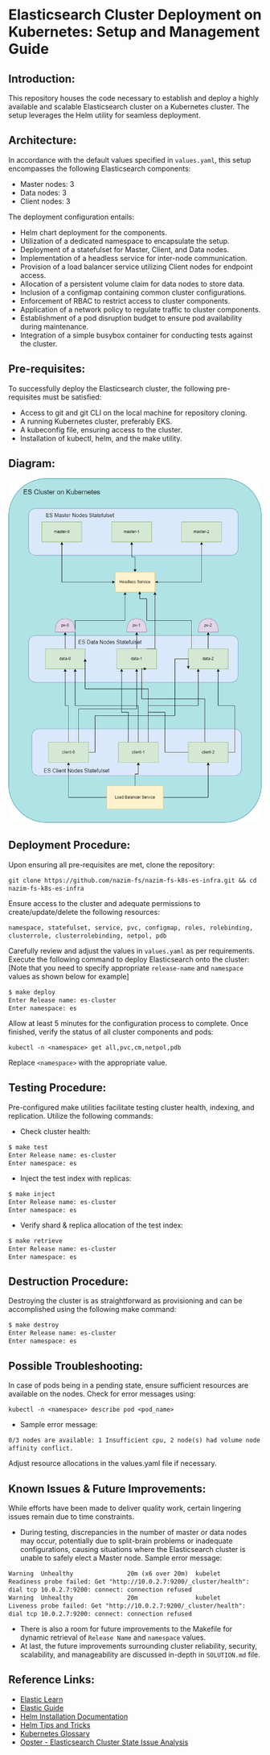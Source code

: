 # Elasticsearch Cluster Deployment on Kubernetes: Setup and Management Guide

## Introduction:

This repository houses the code necessary to establish and deploy a highly available and scalable Elasticsearch cluster on a Kubernetes cluster. The setup leverages the Helm utility for seamless deployment.


## Architecture:

In accordance with the default values specified in `values.yaml`, this setup encompasses the following Elasticsearch components:

- Master nodes: 3
- Data nodes: 3
- Client nodes: 3

The deployment configuration entails:

- Helm chart deployment for the components.
- Utilization of a dedicated namespace to encapsulate the setup.
- Deployment of a statefulset for Master, Client, and Data nodes.
- Implementation of a headless service for inter-node communication.
- Provision of a load balancer service utilizing Client nodes for endpoint access.
- Allocation of a persistent volume claim for data nodes to store data.
- Inclusion of a configmap containing common cluster configurations.
- Enforcement of RBAC to restrict access to cluster components.
- Application of a network policy to regulate traffic to cluster components.
- Establishment of a pod disruption budget to ensure pod availability during maintenance.
- Integration of a simple busybox container for conducting tests against the cluster.


## Pre-requisites:

To successfully deploy the Elasticsearch cluster, the following pre-requisites must be satisfied:

- Access to git and git CLI on the local machine for repository cloning.
- A running Kubernetes cluster, preferably EKS.
- A kubeconfig file, ensuring access to the cluster.
- Installation of kubectl, helm, and the make utility.


## Diagram:

![Cluster Architecture Diagram](Cluster_Diagram.png)


## Deployment Procedure:

Upon ensuring all pre-requisites are met, clone the repository:
```
git clone https://github.com/nazim-fs/nazim-fs-k8s-es-infra.git && cd nazim-fs-k8s-es-infra
```

Ensure access to the cluster and adequate permissions to create/update/delete the following resources:
```
namespace, statefulset, service, pvc, configmap, roles, rolebinding, clusterrole, clusterrolebinding, netpol, pdb
```

Carefully review and adjust the values in `values.yaml` as per requirements. Execute the following command to deploy Elasticsearch onto the cluster: [Note that you need to specify appropriate `release-name` and `namespace` values as shown below for example]
```
$ make deploy
Enter Release name: es-cluster
Enter namespace: es
```

Allow at least 5 minutes for the configuration process to complete. Once finished, verify the status of all cluster components and pods:
```
kubectl -n <namespace> get all,pvc,cm,netpol,pdb
```
Replace `<namespace>` with the appropriate value.


## Testing Procedure:

Pre-configured make utilities facilitate testing cluster health, indexing, and replication. Utilize the following commands:
- Check cluster health:
```
$ make test
Enter Release name: es-cluster
Enter namespace: es
```

- Inject the test index with replicas:
```
$ make inject
Enter Release name: es-cluster
Enter namespace: es
```

- Verify shard & replica allocation of the test index:
```
$ make retrieve
Enter Release name: es-cluster
Enter namespace: es
```


## Destruction Procedure:

Destroying the cluster is as straightforward as provisioning and can be accomplished using the following make command:
```
$ make destroy
Enter Release name: es-cluster
Enter namespace: es
```


## Possible Troubleshooting:

In case of pods being in a pending state, ensure sufficient resources are available on the nodes. Check for error messages using:
```
kubectl -n <namespace> describe pod <pod_name>
```
- Sample error message:
```
0/3 nodes are available: 1 Insufficient cpu, 2 node(s) had volume node affinity conflict.
```

Adjust resource allocations in the values.yaml file if necessary.


## Known Issues & Future Improvements:

While efforts have been made to deliver quality work, certain lingering issues remain due to time constraints.
- During testing, discrepancies in the number of master or data nodes may occur, potentially due to split-brain problems or inadequate configurations, causing situations where the Elasticsearch cluster is unable to safely elect a Master node.
Sample error message:
```
Warning  Unhealthy               20m (x6 over 20m)  kubelet                  Readiness probe failed: Get "http://10.0.2.7:9200/_cluster/health": dial tcp 10.0.2.7:9200: connect: connection refused
Warning  Unhealthy               20m                kubelet                  Liveness probe failed: Get "http://10.0.2.7:9200/_cluster/health": dial tcp 10.0.2.7:9200: connect: connection refused
```
- There is also a room for future improvements to the Makefile for dynamic retrieval of `Release Name` and `namespace` values.
- At last, the future improvements surrounding cluster reliability, security, scalability, and manageability are discussed in-depth in `SOLUTION.md` file.


## Reference Links:

- [Elastic Learn](https://www.elastic.co/learn)
- [Elastic Guide](https://www.elastic.co/guide/index.html)
- [Helm Installation Documentation](https://helm.sh/docs/intro/install/)
- [Helm Tips and Tricks](https://helm.sh/docs/howto/charts_tips_and_tricks/)
- [Kubernetes Glossary](https://kubernetes.io/docs/reference/glossary/?all=true)
- [Opster - Elasticsearch Cluster State Issue Analysis](https://opster.com/analysis/elasticsearch-received-a-cluster-state-from-a-different-master-than-the-current-one-rejecting-received-current/)

